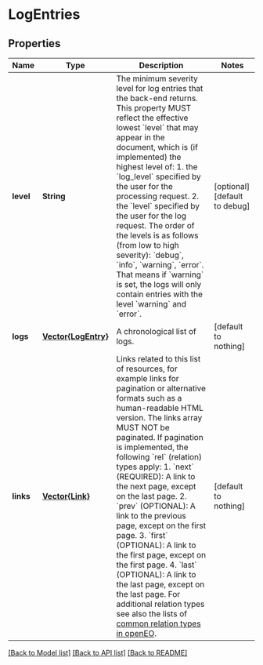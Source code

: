 # LogEntries


## Properties
Name | Type | Description | Notes
------------ | ------------- | ------------- | -------------
**level** | **String** | The minimum severity level for log entries that the back-end returns. This property MUST reflect the effective lowest &#x60;level&#x60; that may appear in the document, which is (if implemented) the highest level of: 1. the &#x60;log_level&#x60; specified by the user for the processing request. 2. the &#x60;level&#x60; specified by the user for the log request.  The order of the levels is as follows (from low to high severity): &#x60;debug&#x60;, &#x60;info&#x60;, &#x60;warning&#x60;, &#x60;error&#x60;. That means if &#x60;warning&#x60; is set, the logs will only contain entries with the level &#x60;warning&#x60; and &#x60;error&#x60;. | [optional] [default to debug]
**logs** | [**Vector{LogEntry}**](LogEntry.md) | A chronological list of logs. | [default to nothing]
**links** | [**Vector{Link}**](Link.md) | Links related to this list of resources, for example links for pagination or alternative formats such as a human-readable HTML version. The links array MUST NOT be paginated.  If pagination is implemented, the following &#x60;rel&#x60; (relation) types apply:  1. &#x60;next&#x60; (REQUIRED): A link to the next page, except on the last page.  2. &#x60;prev&#x60; (OPTIONAL): A link to the previous page, except on the first page.  3. &#x60;first&#x60; (OPTIONAL): A link to the first page, except on the first page.  4. &#x60;last&#x60; (OPTIONAL): A link to the last page, except on the last page.  For additional relation types see also the lists of [common relation types in openEO](#section/API-Principles/Web-Linking). | [default to nothing]


[[Back to Model list]](../README.md#models) [[Back to API list]](../README.md#api-endpoints) [[Back to README]](../README.md)


